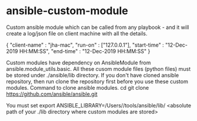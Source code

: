 # ansible-custom-module
Custom ansible module which can be called from any playbook - and it will create a log/json file on client machine with all the details. 

{
"client-name" : "jha-mac",
"run-on" : ["127.0.0.1"],
"start-time" : "12-Dec-2019 HH:MM:SS",
"end-time" : "12-Dec-2019 HH:MM:SS"
}

Custom modules have dependency on AnsibleModule from ansible.module_utils.basic. All these cusom module files (python files) must be stored under ./ansible/lib directory.
If you don't have cloned ansible repository, then run clone the repository first before you use these custom modules.
Command to clone ansible modules.
cd <to directory where you want to store ansible artifacts>
git clone https://github.com/ansible/ansible.git

You must set export ANSIBLE_LIBRARY=/Users//tools/ansible/lib/ <absolute path of your ./lib directory where custom modules are stored>
